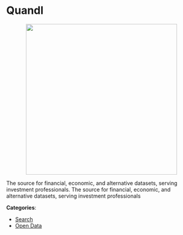 # Quandl
<p align="center">
    <img width="400" src="https://raw.githubusercontent.com/apis-list/apis-list/apis/quandl/logo_256x256.png" />
</p>

The source for financial, economic, and alternative datasets, serving investment professionals.  The source for financial, economic, and alternative datasets, serving investment professionals



**Categories**:
- [Search](https://github.com/apis-list/apis-list#search)
- [Open Data](https://github.com/apis-list/apis-list#open-data)





